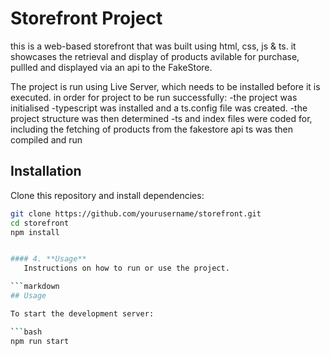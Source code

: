 # Storefront Project
this is a web-based storefront that was built using html, css, js & ts. it showcases the retrieval and display of products avilable for purchase, pullled and displayed via an api to the FakeStore. 

The project is run using Live Server, which needs to be installed before it is executed. 
in order for project to be run successfully:
-the project was initialised
-typescript was installed and a ts.config file was created. 
-the project structure was then determined
-ts and index files were coded for, including the fetching of products from the fakestore api
ts was then compiled and run


## Installation

Clone this repository and install dependencies:

```bash
git clone https://github.com/yourusername/storefront.git
cd storefront
npm install


#### 4. **Usage**
   Instructions on how to run or use the project.

```markdown
## Usage

To start the development server:

```bash
npm run start
